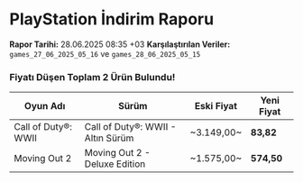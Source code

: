 # PlayStation İndirim Raporu

**Rapor Tarihi:** 28.06.2025 08:35 +03
**Karşılaştırılan Veriler:** `games_27_06_2025_05_16` ve `games_28_06_2025_05_15`

### Fiyatı Düşen Toplam 2 Ürün Bulundu!

| Oyun Adı | Sürüm | Eski Fiyat | Yeni Fiyat |
|---|---|---|---|
| Call of Duty®: WWII | Call of Duty®: WWII - Altın Sürüm | ~3.149,00~ | **83,82** |
| Moving Out 2 | Moving Out 2 - Deluxe Edition | ~1.575,00~ | **574,50** |
